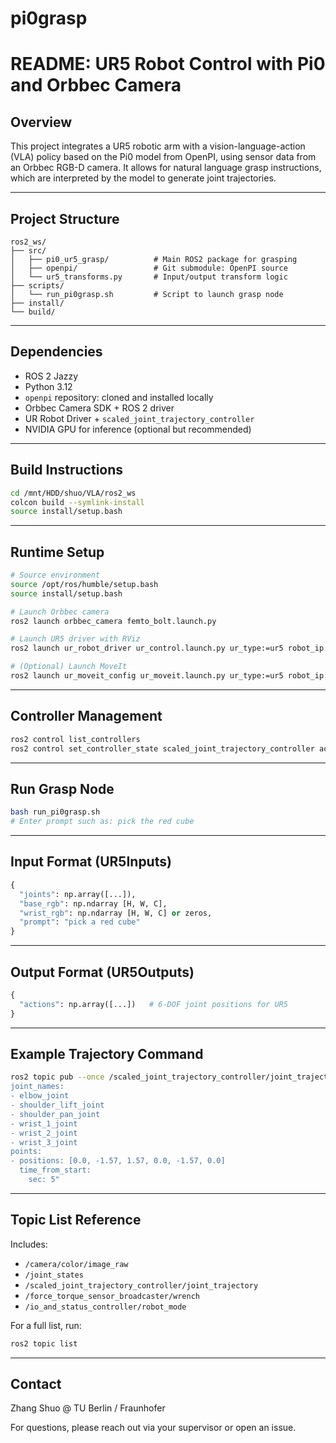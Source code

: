 # pi0grasp
# README: UR5 Robot Control with Pi0 and Orbbec Camera

## Overview

This project integrates a UR5 robotic arm with a vision-language-action (VLA) policy based on the Pi0 model from OpenPI, using sensor data from an Orbbec RGB-D camera. It allows for natural language grasp instructions, which are interpreted by the model to generate joint trajectories.

---

## Project Structure

```
ros2_ws/
├── src/
│   ├── pi0_ur5_grasp/          # Main ROS2 package for grasping
│   ├── openpi/                 # Git submodule: OpenPI source
│   └── ur5_transforms.py       # Input/output transform logic
├── scripts/
│   └── run_pi0grasp.sh         # Script to launch grasp node
├── install/
└── build/
```

---

## Dependencies

* ROS 2 Jazzy
* Python 3.12
* `openpi` repository: cloned and installed locally
* Orbbec Camera SDK + ROS 2 driver
* UR Robot Driver + `scaled_joint_trajectory_controller`
* NVIDIA GPU for inference (optional but recommended)

---

## Build Instructions

```bash
cd /mnt/HDD/shuo/VLA/ros2_ws
colcon build --symlink-install
source install/setup.bash
```

---

## Runtime Setup

```bash
# Source environment
source /opt/ros/humble/setup.bash
source install/setup.bash

# Launch Orbbec camera
ros2 launch orbbec_camera femto_bolt.launch.py

# Launch UR5 driver with RViz
ros2 launch ur_robot_driver ur_control.launch.py ur_type:=ur5 robot_ip:=172.18.7.1 launch_rviz:=true

# (Optional) Launch MoveIt
ros2 launch ur_moveit_config ur_moveit.launch.py ur_type:=ur5 robot_ip:=172.18.7.1 launch_rviz:=true
```

---

## Controller Management

```bash
ros2 control list_controllers
ros2 control set_controller_state scaled_joint_trajectory_controller activate
```

---

## Run Grasp Node

```bash
bash run_pi0grasp.sh
# Enter prompt such as: pick the red cube
```

---

## Input Format (UR5Inputs)

```python
{
  "joints": np.array([...]),
  "base_rgb": np.ndarray [H, W, C],
  "wrist_rgb": np.ndarray [H, W, C] or zeros,
  "prompt": "pick a red cube"
}
```

---

## Output Format (UR5Outputs)

```python
{
  "actions": np.array([...])   # 6-DOF joint positions for UR5
}
```

---

## Example Trajectory Command

```bash
ros2 topic pub --once /scaled_joint_trajectory_controller/joint_trajectory trajectory_msgs/JointTrajectory "
joint_names:
- elbow_joint
- shoulder_lift_joint
- shoulder_pan_joint
- wrist_1_joint
- wrist_2_joint
- wrist_3_joint
points:
- positions: [0.0, -1.57, 1.57, 0.0, -1.57, 0.0]
  time_from_start:
    sec: 5"
```

---

## Topic List Reference

Includes:

* `/camera/color/image_raw`
* `/joint_states`
* `/scaled_joint_trajectory_controller/joint_trajectory`
* `/force_torque_sensor_broadcaster/wrench`
* `/io_and_status_controller/robot_mode`

For a full list, run:

```bash
ros2 topic list
```

---

## Contact

Zhang Shuo @ TU Berlin / Fraunhofer

For questions, please reach out via your supervisor or open an issue.
